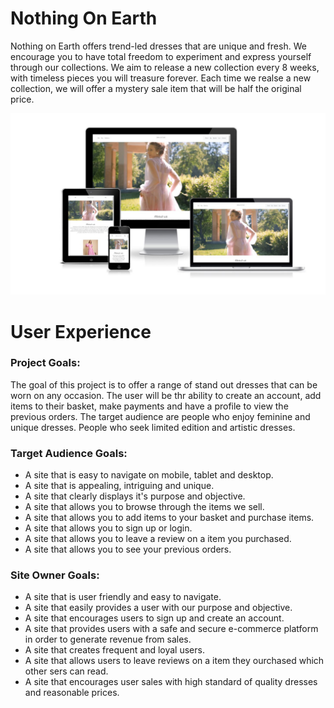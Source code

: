 # Nothing On Earth

<p> Nothing on Earth offers trend-led dresses that are unique and fresh. We encourage you to have total freedom to experiment and express yourself through our collections. We aim to release a new collection every 8 weeks, with timeless pieces you will treasure forever. Each time we realse a new collection, we will offer a mystery sale item that will be half the original price.
</p>

<img src="https://github.com/AshFitz/nothing_on_earth/blob/main/assets/images/imagesresponsive.JPG">

# User Experience

### Project Goals:
<p> The goal of this project is to offer a range of stand out dresses that can be worn on any occasion. The user will be thr ability to create an account, add items to their basket, make payments and have a profile to view the previous orders. The target audience are people who enjoy feminine and unique dresses. People who seek limited edition and artistic dresses.
</p>

### Target Audience Goals:
* A site that is easy to navigate on mobile, tablet and desktop.
* A site that is appealing, intriguing and unique.
* A site that clearly displays it's purpose and objective.
* A site that allows you to browse through the items we sell.
* A site that allows you to add items to your basket and purchase items.
* A site that allows you to sign up or login. 
* A site that allows you to leave a review on a item you purchased.
* A site that allows you to see your previous orders.

### Site Owner Goals:
* A site that is user friendly and easy to navigate.
* A site that easily provides a user with our purpose and objective.
* A site that encourages users to sign up and create an account.
* A site that provides users with a safe and secure e-commerce platform in order to generate revenue from sales.
* A site that creates frequent and loyal users.
* A site that allows users to leave reviews on a item they ourchased which other sers can read.
* A site that encourages user sales with high standard of quality dresses and reasonable prices.